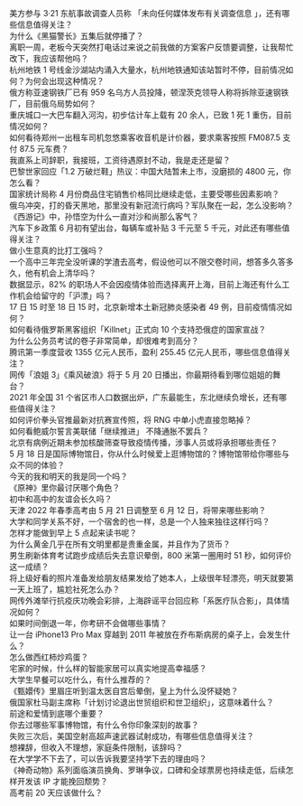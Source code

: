 美方参与 3·21 东航事故调查人员称 「未向任何媒体发布有关调查信息 」，还有哪些信息值得关注？  
为什么《黑猫警长》五集后就停播了？  
离职一周，老板今天突然打电话过来说之前我做的方案客户反馈要调整，让我帮忙改下，我应该帮他吗？  
杭州地铁 1 号线金沙湖站内涌入大量水，杭州地铁通知该站暂时不停，目前情况如何？为何会出现这种情况？  
俄方称亚速钢铁厂已有 959 名乌方人员投降，顿涅茨克领导人称将拆除亚速钢铁厂，目前俄乌局势如何？  
重庆城口一大巴车翻入河沟，初步估计车上载有 20 余人，已致 1 死 1 重伤，目前情况如何？  
如何看待郑州一出租车司机忽悠乘客收音机是计价器，要求乘客按照 FM087.5 支付 87.5 元车费？  
我直系上司辞职，我接班，工资待遇原封不动，我是走还是留？  
巴黎世家回应「1.2 万破烂鞋」热议：中国大陆暂未上市，没磨损的 4800 元，你怎么看？  
国家统计局称 4 月份商品住宅销售价格同比继续走低，主要受哪些因素影响？  
俄乌冲突，打的昏天黑地，那里没有新冠流行病吗？军队聚在一起，怎么没影响？  
《西游记》中，孙悟空为什么一直对沙和尚那么客气？  
汽车下乡政策 6 月初有望出台，每辆车或补贴 3 千元至 5 千元，对此还有哪些值得关注？  
做小生意真的比打工强吗？  
一个高中三年完全没听课的学渣去高考，假设他可以不限交卷时间，想答多久答多久，他有机会上清华吗？  
数据显示，82% 的职场人不会因疫情体验而选择离开上海，目前上海还有什么工作机会给留守的「沪漂」吗？  
17 日 15 时至 18 日 15 时，北京新增本土新冠肺炎感染者 49 例，目前疫情情况如何？  
如何看待俄罗斯黑客组织「Killnet」正式向 10 个支持恐俄症的国家宣战？  
为什么公务员考试的卷子非常简单，却很难考到高分？  
腾讯第一季度营收 1355 亿元人民币，盈利 255.45 亿元人民币，哪些信息值得关注？  
网传「浪姐 3」《乘风破浪》将于 5 月 20 日播出，你最期待看到哪位姐姐的舞台？  
2021 年全国 31 个省区市人口数据出炉，广东最能生，东北继续负增长，还有哪些值得关注？  
如何评价拳头官推最新对抗赛宣传照，将 RNG 中单小虎直接忽略掉？  
如何看鲍威尔誓言美联储「继续推进」 不降通胀不罢兵？  
北京有病例近期未参加核酸筛查导致疫情传播，涉事人员或将承担哪些责任？  
5 月 18 日是国际博物馆日，你从什么时候爱上逛博物馆的？博物馆带给你哪些与众不同的体验？  
今天的我和明天的我是同一个吗？  
《原神》里你最讨厌哪个角色？  
初中和高中的友谊会长久吗？  
天津 2022 年春季高考由 5 月 21 日调整至 6 月 12 日，将带来哪些影响？  
大学和同学关系不好，一个宿舍的也一样，总是一个人独来独往这样行吗？  
怎样才能做到早上 5 点起来读书呢？  
为什么黄金几乎在所有文明里都是贵重金属，并且作为了货币？  
男生刷新体育考试跑步成绩后失去意识晕倒，800 米第一圈用时 51 秒，如何评价这一成绩？  
将上级好看的照片准备发给朋友结果发给了她本人，上级很年轻漂亮，明天就要第一天上班了，尴尬社死怎么办？  
网传外滩举行抗疫庆功晚会彩排，上海辟谣平台回应称「系医疗队合影」，具体情况如何？  
如果时间倒退一年，你考研不会做哪些事情？  
让一台 iPhone13 Pro Max 穿越到 2011 年被放在乔布斯病房的桌子上，会发生什么？  
怎么做西红柿炒鸡蛋？  
宅家的时候，什么样的智能家居可以真实地提高幸福感？  
大学生早餐可以吃什么，有什么推荐的？  
《甄嬛传》里眉庄听到温太医自宫后晕倒，皇上为什么没怀疑她？  
俄国家杜马副主席称「计划讨论退出世贸组织和世卫组织」，这意味着什么？  
前途和爱情到底哪个重要？  
你去过哪些军事博物馆，有什么令你印象深刻的故事？  
失败三次后，美国空射高超声速武器试射成功，有哪些信息值得关注？  
想裸辞，但收入不理想，家庭条件限制，该辞吗？  
在大学学不下去了，可以告诉我要坚持学下去的理由吗？  
《神奇动物》系列面临演员换角、罗琳争议，口碑和全球票房也持续走低，后续怎样开发该 IP 才能挽回颓势？  
高考前 20 天应该做什么？  
